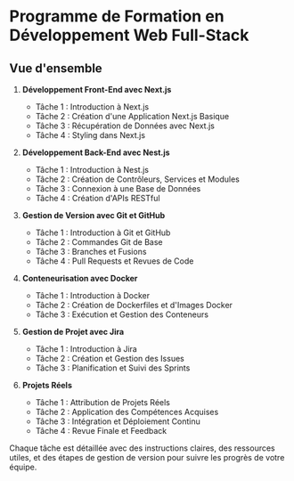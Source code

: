 
# Programme de Formation en Développement Web Full-Stack

## Vue d'ensemble

1. **Développement Front-End avec Next.js**
   - Tâche 1 : Introduction à Next.js
   - Tâche 2 : Création d'une Application Next.js Basique
   - Tâche 3 : Récupération de Données avec Next.js
   - Tâche 4 : Styling dans Next.js

2. **Développement Back-End avec Nest.js**
   - Tâche 1 : Introduction à Nest.js
   - Tâche 2 : Création de Contrôleurs, Services et Modules
   - Tâche 3 : Connexion à une Base de Données
   - Tâche 4 : Création d'APIs RESTful

3. **Gestion de Version avec Git et GitHub**
   - Tâche 1 : Introduction à Git et GitHub
   - Tâche 2 : Commandes Git de Base
   - Tâche 3 : Branches et Fusions
   - Tâche 4 : Pull Requests et Revues de Code

4. **Conteneurisation avec Docker**
   - Tâche 1 : Introduction à Docker
   - Tâche 2 : Création de Dockerfiles et d'Images Docker
   - Tâche 3 : Exécution et Gestion des Conteneurs

5. **Gestion de Projet avec Jira**
   - Tâche 1 : Introduction à Jira
   - Tâche 2 : Création et Gestion des Issues
   - Tâche 3 : Planification et Suivi des Sprints

6. **Projets Réels**
   - Tâche 1 : Attribution de Projets Réels
   - Tâche 2 : Application des Compétences Acquises
   - Tâche 3 : Intégration et Déploiement Continu
   - Tâche 4 : Revue Finale et Feedback

Chaque tâche est détaillée avec des instructions claires, des ressources utiles, et des étapes de gestion de version pour suivre les progrès de votre équipe.
